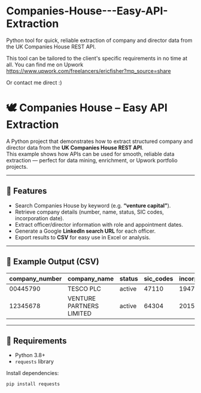 # Companies-House---Easy-API-Extraction
Python tool for quick, reliable extraction of company and director data from the UK Companies House REST API.

This tool can be tailored to the client's specific requirements in no time at all. You can find me on Upwork https://www.upwork.com/freelancers/ericfisher?mp_source=share

Or contact me direct :)


# 🕊 Companies House – Easy API Extraction

A Python project that demonstrates how to extract structured company and director data from the **UK Companies House REST API**.  
This example shows how APIs can be used for smooth, reliable data extraction — perfect for data mining, enrichment, or Upwork portfolio projects.  

---

## 🔹 Features
- Search Companies House by keyword (e.g. **“venture capital”**).
- Retrieve company details (number, name, status, SIC codes, incorporation date).
- Extract officer/director information with role and appointment dates.
- Generate a Google **LinkedIn search URL** for each officer.
- Export results to **CSV** for easy use in Excel or analysis.

---

## 🔹 Example Output (CSV)

| company_number | company_name              | status  | sic_codes | incorporated_on | officer_name | officer_role | appointed_on | dob_month_year | linkedin_search_url |
|----------------|---------------------------|---------|-----------|-----------------|--------------|--------------|--------------|----------------|----------------------|
| 00445790       | TESCO PLC                 | active  | 47110     | 1947-11-27      | JOHN SMITH   | Director     | 2018-06-01   | 05/1975        | [Google Search](https://www.google.com/search?q=site%3Alinkedin.com%2Fin+%22JOHN+SMITH%22+%22TESCO+PLC%22) |
| 12345678       | VENTURE PARTNERS LIMITED | active  | 64304     | 2015-04-12      | JANE DOE     | Director     | 2015-04-12   | 11/1982        | [Google Search](https://www.google.com/search?q=site%3Alinkedin.com%2Fin+%22JANE+DOE%22+%22VENTURE+PARTNERS%22) |

---

## 🔹 Requirements
- Python 3.8+  
- `requests` library  

Install dependencies:  
```bash
pip install requests
